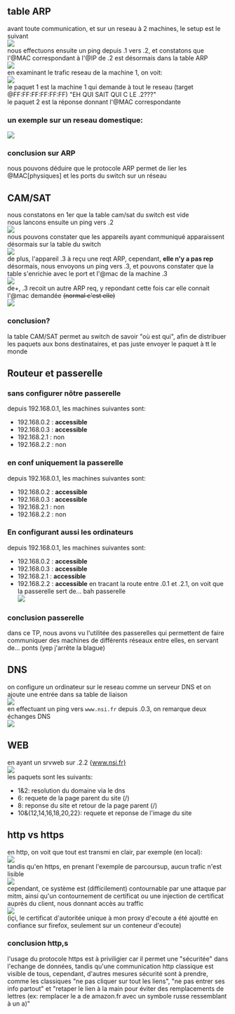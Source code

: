 ## table ARP
avant toute communication, et sur un reseau à 2 machines, le setup est le suivant <br>
![](Pasted%20image%2020240208221458.png) <br>
nous effectuons ensuite un ping depuis .1 vers .2, et constatons que l'@MAC correspondant à l'@IP de .2 est désormais dans la table ARP <br>
![](Pasted%20image%2020240208222055.png) <br>
en examinant le trafic reseau de la machine 1, on voit: <br>
![](Pasted%20image%2020240208222422.png) <br>
le paquet 1 est la machine 1 qui demande à tout le reseau (target @FF:FF:FF:FF:FF:FF) "EH QUI SAIT QUI C LE .2???" <br>
le paquet 2 est la réponse donnant l'@MAC correspondante
### un exemple sur un reseau domestique:
![](Pasted%20image%2020240208223521.png)
### conclusion sur ARP
nous pouvons déduire que le protocole ARP permet de lier les @MAC\[physiques] et les ports du switch sur un réseau
## CAM/SAT
nous constatons en 1er que la table cam/sat du switch est vide <br>
nous lancons ensuite un ping vers .2 <br>
![](Pasted%20image%2020240208225223.png) <br>
nous pouvons constater que les appareils ayant communiqué apparaissent désormais sur la table du switch <br>
![](Pasted%20image%2020240208225743.png) <br>
de plus, l'appareil .3 à reçu une reqt ARP, cependant, **elle n'y a pas rep** <br>
désormais, nous envoyons un ping vers .3, et pouvons constater que la table s'enrichie avec le port et l'@mac de la machine .3 <br>
![](Pasted%20image%2020240208230132.png) <br>
de+, .3 recoit un autre ARP req, y repondant cette fois car elle connait l'@mac demandée ~~(normal c'est elle)~~ <br>
![](Pasted%20image%2020240208230430.png) <br>
### conclusion?
la table CAM/SAT permet au switch de savoir "où est qui", afin de distribuer les paquets aux bons destinataires, et pas juste envoyer le paquet à tt le monde
## Routeur et passerelle
### sans configurer nôtre passerelle
depuis 192.168.0.1, les machines suivantes sont:
- 192.168.0.2 : **accessible**
- 192.168.0.3 : **accessible**
- 192.168.2.1 : non
- 192.168.2.2 : non
### en conf uniquement la passerelle
depuis 192.168.0.1, les machines suivantes sont:
- 192.168.0.2 : **accessible**
- 192.168.0.3 : **accessible**
- 192.168.2.1 : non
- 192.168.2.2 : non
### En configurant aussi les ordinateurs
depuis 192.168.0.1, les machines suivantes sont:
- 192.168.0.2 : **accessible**
- 192.168.0.3 : **accessible**
- 192.168.2.1 : **accessible**
- 192.168.2.2 : **accessible**
en tracant la route entre .0.1 et .2.1, on voit que la passerelle sert de... bah passerelle <br>
![](Pasted%20image%2020240208231632.png) <br>
### conclusion passerelle
dans ce TP, nous avons vu l'utilitée des passerelles qui permettent de faire communiquer des machines de différents réseaux entre elles, en servant de... ponts (yep j'arrête la blague)
## DNS
on configure un ordinateur sur le reseau comme un serveur DNS et on ajoute une entrée dans sa table de liaison <br>
![](Pasted%20image%2020240209074845.png) <br>
en effectuant un ping vers `www.nsi.fr` depuis .0.3, on remarque deux échanges DNS <br>
![](Pasted%20image%2020240212082733.png)<br>
## WEB
en ayant un srvweb sur .2.2 {www.nsi.fr} <br>
![](Pasted%20image%2020240212085359.png)<br>
les paquets sont les suivants:
- 1&2: resolution du domaine via le dns
- 6: requete de la page parent du site (/)
- 8: reponse du site et retour de la page parent (/)
- 10&{12,14,16,18,20,22}: requete et reponse de l'image du site
## http vs https
en http, on voit que tout est transmi en clair, par exemple (en local):<br>
![](Pasted%20image%2020240212090313.png)<br>
tandis qu'en https, en prenant l'exemple de parcoursup, aucun trafic n'est lisible<br>
![](Pasted%20image%2020240212091327.png)<br>
cependant, ce système est (difficilement) contournable par une attaque par mitm, ainsi qu'un contournement de certificat ou une injection de certificat auprès du client, nous donnant accès au traffic<br>
![](Pasted%20image%2020240212091633.png)<br>
(içi, le certificat d'autoritée unique à mon proxy d'ecoute a été ajoutté en confiance sur firefox, seulement sur un conteneur d'ecoute)<br>
### conclusion http,s
l'usage du protocole https est à priviligier car il permet une "sécuritée" dans l'echange de données, tandis qu'une communication http classique est visible de tous, cependant, d'autres mesures sécurité sont à prendre, comme les classiques "ne pas cliquer sur tout les liens", "ne pas entrer ses info partout" et "retaper le lien à la main pour éviter des remplacements de lettres (ex: remplacer le a de amazon.fr avec un symbole russe ressemblant à un a)"
